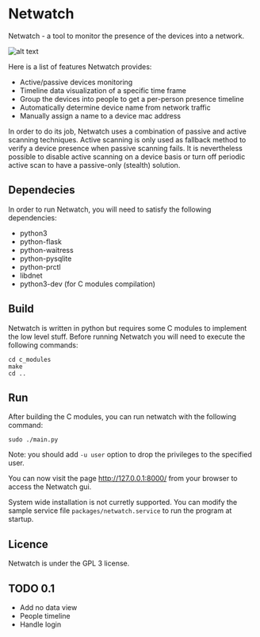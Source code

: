# Netwatch

Netwatch - a tool to monitor the presence of the devices into a network.

![alt text](https://raw.githubusercontent.com/emanuele-f/netwatch/master/screenshots/devices_page.png)

Here is a list of features Netwatch provides:
- Active/passive devices monitoring
- Timeline data visualization of a specific time frame
- Group the devices into people to get a per-person presence timeline
- Automatically determine device name from network traffic
- Manually assign a name to a device mac address

In order to do its job, Netwatch uses a combination of passive and active scanning techniques.
Active scanning is only used as fallback method to verify a device presence when
passive scanning fails. It is nevertheless possible to disable active scanning on
a device basis or turn off periodic active scan to have a passive-only (stealth) solution.

## Dependecies

In order to run Netwatch, you will need to satisfy the following dependencies:

- python3
- python-flask
- python-waitress
- python-pysqlite
- python-prctl
- libdnet
- python3-dev (for C modules compilation)

## Build

Netwatch is written in python but requires some C modules to implement the low
level stuff. Before running Netwatch you will need to execute the following commands:

```
cd c_modules
make
cd ..
```

## Run

After building the C modules, you can run netwatch with the following command:

```
sudo ./main.py
```

Note: you should add `-u user` option to drop the privileges to the specified user.

You can now visit the page http://127.0.0.1:8000/ from your browser to access the
Netwatch gui.

System wide installation is not curretly supported. You can modify the sample service file `packages/netwatch.service`
to run the program at startup.

## Licence

Netwatch is under the GPL 3 license.

## TODO 0.1
- Add no data view
- People timeline
- Handle login
